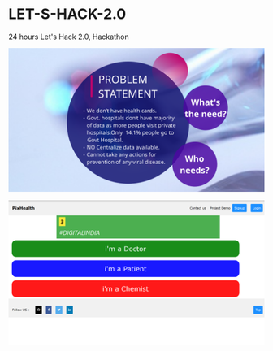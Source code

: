 # LET-S-HACK-2.0
24 hours Let's Hack 2.0, Hackathon 

![Problem Statment](Images/8.png)

![Home Page](Images/1.png)

